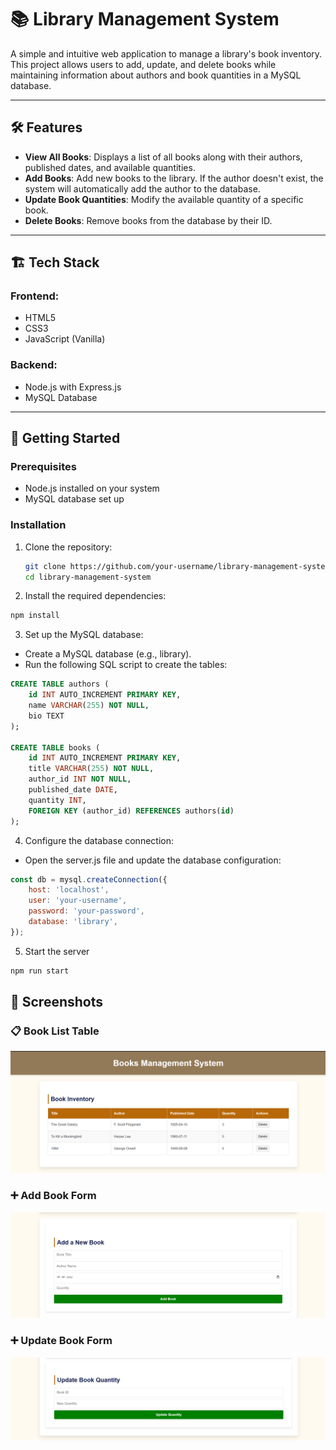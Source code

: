 # 📚 Library Management System

A simple and intuitive web application to manage a library's book inventory. This project allows users to add, update, and delete books while maintaining information about authors and book quantities in a MySQL database.

---

## 🛠 Features

- **View All Books**: Displays a list of all books along with their authors, published dates, and available quantities.
- **Add Books**: Add new books to the library. If the author doesn't exist, the system will automatically add the author to the database.
- **Update Book Quantities**: Modify the available quantity of a specific book.
- **Delete Books**: Remove books from the database by their ID.

---

## 🏗️ Tech Stack

### Frontend:

- HTML5
- CSS3
- JavaScript (Vanilla)

### Backend:

- Node.js with Express.js
- MySQL Database

---

## 🚀 Getting Started

### Prerequisites

- Node.js installed on your system
- MySQL database set up

### Installation

1. Clone the repository:
   ```bash
   git clone https://github.com/your-username/library-management-system.git
   cd library-management-system
   ```

2. Install the required dependencies:
```bash
npm install
```

3. Set up the MySQL database:
* Create a MySQL database (e.g., library).
* Run the following SQL script to create the tables:

```sql
CREATE TABLE authors (
    id INT AUTO_INCREMENT PRIMARY KEY,
    name VARCHAR(255) NOT NULL,
    bio TEXT
);

CREATE TABLE books (
    id INT AUTO_INCREMENT PRIMARY KEY,
    title VARCHAR(255) NOT NULL,
    author_id INT NOT NULL,
    published_date DATE,
    quantity INT,
    FOREIGN KEY (author_id) REFERENCES authors(id)
);
```

4. Configure the database connection:

* Open the server.js file and update the database configuration:

```javascript
const db = mysql.createConnection({
    host: 'localhost',
    user: 'your-username',
    password: 'your-password',
    database: 'library',
});
```

5. Start the server
```bash
npm run start
```

## 📸 Screenshots

### 📋 Book List Table
![Book List Table](images/image1.png)

### ➕ Add Book Form
![Add Book Form](images/image2.png)

### ➕ Update Book Form
![Update Book Form](images/image3.png)